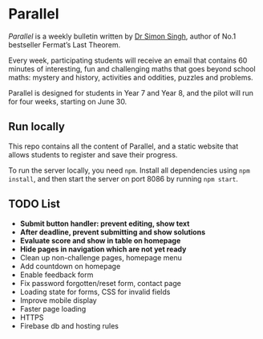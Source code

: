 # Parallel

_Parallel_ is a weekly bulletin written by [Dr Simon Singh](https://en.wikipedia.org/wiki/Simon_Singh), author of No.1 bestseller Fermat’s Last Theorem.

Every week, participating students will receive an email that contains 60 minutes of interesting, fun and challenging maths that goes beyond school maths: mystery and history, activities and oddities, puzzles and problems.

Parallel is designed for students in Year 7 and Year 8, and the pilot will run for four weeks, starting on June 30.


## Run locally

This repo contains all the content of Parallel, and a static website that allows students to register and save their progress.

To run the server locally, you need `npm`. Install all dependencies using `npm install`, and then start the server on port 8086 by running `npm start`.


## TODO List

- __Submit button handler: prevent editing, show text__
- __After deadline, prevent submitting and show solutions__
- __Evaluate score and show in table on homepage__
- __Hide pages in navigation which are not yet ready__
- Clean up non-challenge pages, homepage menu
- Add countdown on homepage
- Enable feedback form
- Fix password forgotten/reset form, contact page
- Loading state for forms, CSS for invalid fields
- Improve mobile display
- Faster page loading
- HTTPS
- Firebase db and hosting rules
